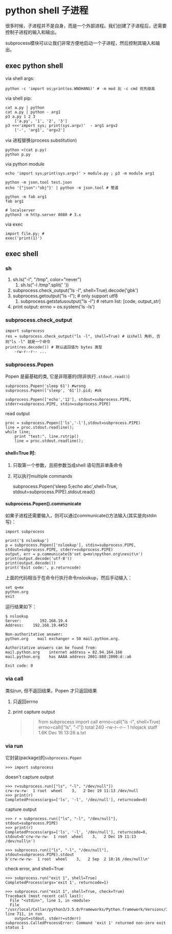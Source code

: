 # python shell 子进程
很多时候，子进程并不是自身，而是一个外部进程。我们创建了子进程后，还需要控制子进程的输入和输出。

subprocess模块可以让我们非常方便地启动一个子进程，然后控制其输入和输出。

## exec python shell
via shell args: 

	python -c 'import os;print(os.WNOHANG)' # -m mod 比 -c cmd 优先级高

via shell pip:

	cat a.py | python
	cat a.py | python - arg1
    p3 a.py 1 2 3
        ['a.py', '1', '2', '3']
    p3 <<<'import sys; print(sys.argv)'  - arg1 argv2
        ['-', 'arg1', 'argv2']

via 进程替换(process substitution)

	python <(cat p.py)
	python p.py

via python module

	echo 'import sys;print(sys.argv)' > module.py ; p3 -m module arg1

	python -m json.tool test.json
	echo '{"json":"obj"}' | python -m json.tool # 管道

    python -m fab arg1
    fab arg1

	# localserver
	python3 -m http.server 8080 # 3.x

via exec

	import file.py; #
	exec('print(1)')

## exec shell

### sh
1. sh.ls("-l", "/tmp", color="never")
	1. sh.ls("-l /tmp".split(' '))
2. subprocess.check_output("ls -l", shell=True).decode('gbk')
3. subprocess.getoutput("ls -l"); # only support utf8
	1. subprocess.getstatusoutput("ls -l") # return list: [code, output_str]
4. print output: errno = os.system('ls -ls')

### subprocess.check_output

    import subprocess
    res = subprocess.check_output("ls -l", shell=True) # 以shell 角析, 否则"ls -l" 就是一个命令
    print(res.decode()) # 默认返回值为 bytes 类型
        -rw-r--r-- ...

### subprocess.Popen
Popen 是最基础的类, 它是非阻塞的(除非执行`.stdout.read()`)

	subprocess.Popen('sleep 61') #wrong
	subprocess.Popen(['sleep', '61']).pid; #ok

	subprocess.Popen(['echo','12'], stdout=subprocess.PIPE, stderr=subprocess.PIPE, stdin=subprocess.PIPE)

read output

	proc = subprocess.Popen(['ls','-l'],stdout=subprocess.PIPE)
	line = proc.stdout.readline();
	while line;
		print "test:", line.rstrip()
		line = proc.stdout.readline();

#### shell=True 时:
1. 只取第一个参数，且把参数当成shell 语句而非单条命令
2. 可以执行multiple commands

	subprocess.Popen('sleep 5;echo abc',shell=True, stdout=subprocess.PIPE).stdout.read()

#### subprocess.Popen().communicate
如果子进程还需要输入，则可以通过communicate()方法输入(其实是向stdin 写)：

	import subprocess

	print('$ nslookup')
	p = subprocess.Popen(['nslookup'], stdin=subprocess.PIPE, stdout=subprocess.PIPE, stderr=subprocess.PIPE)
	output, err = p.communicate(b'set q=mx\npython.org\nexit\n')
	print(output.decode('utf-8'))
	print(output.decode())
	print('Exit code:', p.returncode)

上面的代码相当于在命令行执行命令nslookup，然后手动输入：

	set q=mx
	python.org
	exit

运行结果如下：

	$ nslookup
	Server:        192.168.19.4
	Address:    192.168.19.4#53

	Non-authoritative answer:
	python.org    mail exchanger = 50 mail.python.org.

	Authoritative answers can be found from:
	mail.python.org    internet address = 82.94.164.166
	mail.python.org    has AAAA address 2001:888:2000:d::a6

	Exit code: 0

### via call
类似run, 但不返回结果，Popen 才只返回结果

1. 只返回errno
2. print capture output

	>>from subprocess import call
	>>errno=call("ls -l", shell=True)
	>>errno=call(["ls", "-l"])
	total 240
	-rw-r--r--   1 hilojack  staff   1.6K Dec 16 13:26 a.txt

### via run
它封装(package)的`subprocess.Popen`

	>>> import subprocess

doesn't capture output

	>>> r=subprocess.run(["ls", "-l", "/dev/null"])
	crw-rw-rw-  1 root  wheel    3,   2 Dec 19 11:13 /dev/null
	>>> print(r)
	CompletedProcess(args=['ls', '-l', '/dev/null'], returncode=0)

capture output

	>>> r = subprocess.run(["ls", "-l", "/dev/null"], stdout=subprocess.PIPE)
	>>> print(r)
	CompletedProcess(args=['ls', '-l', '/dev/null'], returncode=0, stdout=b'crw-rw-rw-  1 root  wheel    3,   2 Dec 19 11:13 /dev/null\n')

	>>> subprocess.run(["ls", "-l", "/dev/null"], stdout=subprocess.PIPE).stdout
	b'crw-rw-rw-  1 root  wheel    3,   2 Sep  2 18:16 /dev/null\n'

check error, and shell=True

	>>> subprocess.run("exit 1", shell=True)
	CompletedProcess(args='exit 1', returncode=1)

	>>> subprocess.run("exit 1", shell=True, check=True)
	Traceback (most recent call last):
	  File "<stdin>", line 1, in <module>
	  File "/usr/local/Cellar/python3/3.5.0/Frameworks/Python.framework/Versions/3.5/lib/python3.5/subprocess.py", line 711, in run
		output=stdout, stderr=stderr)
	subprocess.CalledProcessError: Command 'exit 1' returned non-zero exit status 1
